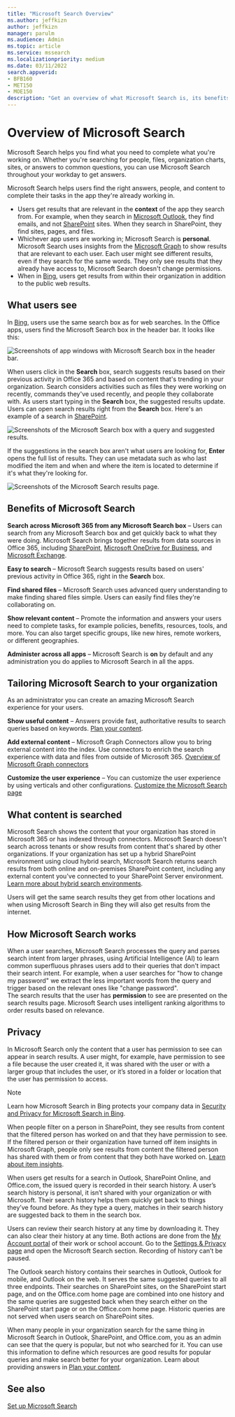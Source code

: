 ```yaml
---
title: "Microsoft Search Overview"
ms.author: jeffkizn
author: jeffkizn
manager: parulm
ms.audience: Admin
ms.topic: article
ms.service: mssearch
ms.localizationpriority: medium
ms.date: 03/11/2022
search.appverid:
- BFB160
- MET150
- MOE150
description: "Get an overview of what Microsoft Search is, its benefits, and which apps support Microsoft Search."
---
```

# Overview of Microsoft Search

Microsoft Search helps you find what you need to complete what you're working on. Whether you're searching for people, files, organization charts, sites, or answers to common questions, you can use Microsoft Search throughout your workday to get answers.

Microsoft Search helps users find the right answers, people, and content to complete their tasks in the app they're already working in.

- Users get results that are relevant in the **context** of the app they search from. For example, when they search in [Microsoft Outlook](https://www.microsoft.com/outlook), they find emails, and not [SharePoint](http://sharepoint.com/) sites. When they search in SharePoint, they find sites, pages, and files.
- Whichever app users are working in; Microsoft Search is **personal**. Microsoft Search uses insights from the [Microsoft Graph](https://developer.microsoft.com/graph/) to show results that are relevant to each user. Each user might see different results, even if they search for the same words. They only see results that they already have access to, Microsoft Search doesn't change permissions.
- When in [Bing](https://bing.com), users get results from within their organization in addition to the public web results.

## What users see

In [Bing](https://bing.com), users use the same search box as for web searches. In the Office apps, users find the Microsoft Search box in the header bar. It looks like this:

![Screenshots of app windows with Microsoft Search box in the header bar.](media/Headings_520.png)

When users click in the **Search** box, search suggests results based on their previous activity in Office 365 and based on content that's trending in your organization. Search considers activities such as files they were working on recently, commands they've used recently, and people they collaborate with. As users start typing in the **Search** box, the suggested results update. Users can open search results right from the **Search** box. Here's an example of a search in [SharePoint](http://sharepoint.com/).

![Screenshots of the Microsoft Search box with a query and suggested results.](media/SERP_text_520.png)

If the suggestions in the search box aren't what users are looking for, **Enter** opens the full list of results. They can use metadata such as who last modified the item and when and where the item is located to determine if it's what they're looking for.

![Screenshots of the Microsoft Search results page.](media/search_box.png)

## Benefits of Microsoft Search

**Search across Microsoft 365 from any Microsoft Search box** – Users can search from any Microsoft Search box and get quickly back to what they were doing. Microsoft Search brings together results from data sources in Office 365, including [SharePoint](http://sharepoint.com/), [Microsoft OneDrive for Business](https://onedrive.live.com/about/business/), and [Microsoft Exchange](https://products.office.com/exchange/microsoft-exchange-server).

**Easy to search** – Microsoft Search suggests results based on users' previous activity in Office 365, right in the **Search** box.

**Find shared files** – Microsoft Search uses advanced query understanding to make finding shared files simple. Users can easily find files they're collaborating on.

**Show relevant content** – Promote the information and answers your users need to complete tasks, for example policies, benefits, resources, tools, and more. You can also target specific groups, like new hires, remote workers, or different geographies.

**Administer across all apps** – Microsoft Search is **on** by default and any administration you do applies to Microsoft Search in all the apps.

## Tailoring Microsoft Search to your organization

As an administrator you can create an amazing Microsoft Search experience for your users.

**Show useful content** – Answers provide fast, authoritative results to search queries based on keywords. [Plan your content](plan-your-content.md).

**Add external content** – Microsoft Graph Connectors allow you to bring external content into the index. Use connectors to enrich the search experience with data and files from outside of Microsoft 365. [Overview of Microsoft Graph connectors](connectors-overview.md)

**Customize the user experience** – You can customize the user experience by using verticals and other configurations. [Customize the Microsoft Search page](customize-search-page.md)

## What content is searched

Microsoft Search shows the content that your organization has stored in Microsoft 365 or has indexed through connectors. Microsoft Search doesn't search across tenants or show results from content that's shared by other organizations. If your organization has set up a hybrid SharePoint environment using cloud hybrid search, Microsoft Search returns search results from both online and on-premises SharePoint content, including any external content you've connected to your SharePoint Server environment. [Learn more about hybrid search environments](/sharepoint/hybrid/learn-about-cloud-hybrid-search-for-sharepoint).

Users will get the same search results they get from other locations and when using Microsoft Search in Bing they will also get results from the internet.

## How Microsoft Search works

When a user searches, Microsoft Search processes the query and parses search intent from larger phrases, using Artificial Intelligence (AI) to learn common superfluous phrases users add to their queries that don't impact their search intent. For example, when a user searches for "how to change my password" we extract the less important words from the query and trigger based on the relevant ones like "change password".  
The search results that the user has **permission** to see are presented on the search results page. Microsoft Search uses intelligent ranking algorithms to order results based on relevance.

## Privacy

In Microsoft Search only the content that a user has permission to see can appear in search results. A user might, for example, have permission to see a file because the user created it, it was shared with the user or with a larger group that includes the user, or it’s stored in a folder or location that the user has permission to access.
> [!NOTE]
> Learn how Microsoft Search in Bing protects your company data in [Security and Privacy for Microsoft Search in Bing](security-for-search.md).

When people filter on a person in SharePoint, they see results from content that the filtered person has worked on and that they have permission to see. If the filtered person or their organization have turned off item insights in Microsoft Graph, people only see results from content the filtered person has shared with them or from content that they both have worked on. [Learn about item insights](/graph/item-insights-overview).

When users get results for a search in Outlook, SharePoint Online, and Office.com, the issued query is recorded in their search history. A user’s search history is personal, it isn’t shared with your organization or with Microsoft. Their search history helps them quickly get back to things they’ve found before. As they type a query, matches in their search history are suggested back to them in the search box.  

Users can review their search history at any time by downloading it. They can also clear their history at any time. Both actions are done from the [My Account portal](https://myaccount.microsoft.com) of their work or school account. Go to the [Settings & Privacy page](https://myworkaccount.microsoft.com/privacy) and open the Microsoft Search section. Recording of history can’t be paused.

The Outlook search history contains their searches in Outlook, Outlook for mobile, and Outlook on the web. It serves the same suggested queries to all three endpoints. Their searches on SharePoint sites, on the SharePoint start page, and on the Office.com home page are combined into one history and the same queries are suggested back when they search either on the SharePoint start page or on the Office.com home page. Historic queries are not served when users search on SharePoint sites.

When many people in your organization search for the same thing in Microsoft Search in Outlook, SharePoint, and Office.com, you as an admin can see that the query is popular, but not who searched for it. You can use this information to define which resources are good results for popular queries and make search better for your organization. Learn about providing answers in [Plan your content](plan-your-content.md).

## See also

[Set up Microsoft Search](setup-microsoft-search.md)
